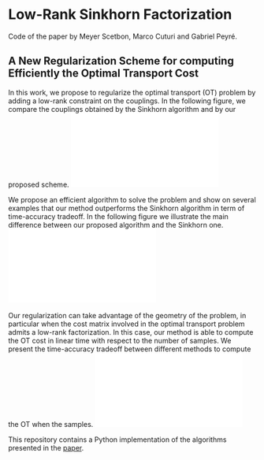 # Low-Rank Sinkhorn Factorization 
Code of the paper by Meyer Scetbon, Marco Cuturi and Gabriel Peyré.

## A New Regularization Scheme for computing Efficiently the Optimal Transport Cost
In this work, we propose to regularize the optimal transport (OT) problem by adding a low-rank constraint on the couplings. In the following figure, we compare the couplings obtained by the Sinkhorn algorithm and by our proposed scheme.
<embed src="results/couplings_intro.pdf" type="application/pdf">


We propose an efficient algorithm to solve the problem and show on  several examples that our method outperforms the Sinkhorn algorithm in term of time-accuracy tradeoff. In the following figure we illustrate the main difference between our proposed algorithm and the Sinkhorn one.
![figure](results/fig_algo.pdf)


Our regularization can take advantage of the geometry of the problem, in particular when the cost matrix involved in the optimal transport problem admits a low-rank factorization. In this case, our method is able to compute the OT cost in linear time with respect to the number of samples. We present the time-accuracy tradeoff between different methods to compute the OT when the samples.
![figure](results/couplings_intro.pdf)


This repository contains a Python implementation of the algorithms presented in the [paper](https://arxiv.org/pdf/2103.04737.pdf).
